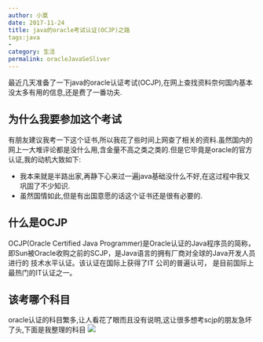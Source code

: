 ```yaml
---
author: 小莫
date: 2017-11-24
title: java的oracle考试认证(OCJP)之路
tags:java
- 
category: 生活
permalink: oracleJavaSeSliver
---
```

最近几天准备了一下java的oracle认证考试(OCJP),在网上查找资料奈何国内基本没太多有用的信息,还是费了一番功夫.
<!--more-->
## 为什么我要参加这个考试
有朋友建议我考一下这个证书,所以我花了些时间上网查了相关的资料.虽然国内的网上一大堆评论都是没什么用,含金量不高之类之类的.但是它毕竟是oracle的官方认证,我的动机大致如下:
- 我本来就是半路出家,再静下心来过一遍java基础没什么不好,在这过程中我又巩固了不少知识.
- 虽然国情如此,但是有出国意愿的话这个证书还是很有必要的.

## 什么是OCJP
OCJP(Oracle Certified Java Programmer)是Oracle认证的Java程序员的简称，即Sun被Oracle收购之前的SCJP，是Java语言的拥有厂商对全球的Java开发人员进行的 技术水平认证。该认证在国际上获得了IT 公司的普遍认可， 是目前国际上最热门的IT认证之一。

## 该考哪个科目
oracle认证的科目繁多,让人看花了眼而且没有说明,这让很多想考scjp的朋友急坏了头,下面是我整理的科目
![](https://image.xiaomo.info/ocjp/科目说明.png)